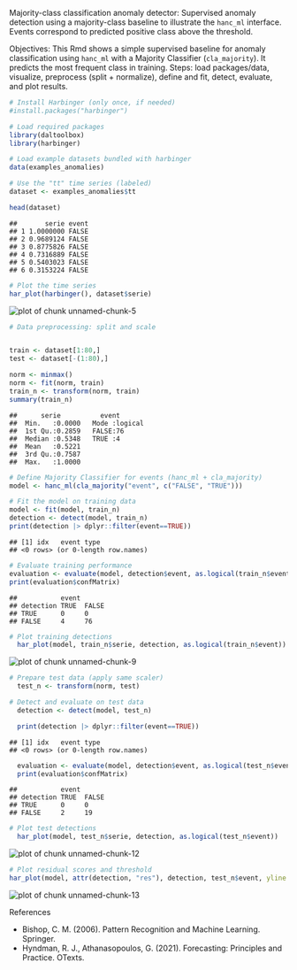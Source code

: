 Majority-class classification anomaly detector: Supervised anomaly detection using a majority-class baseline to illustrate the `hanc_ml` interface. Events correspond to predicted positive class above the threshold.

Objectives: This Rmd shows a simple supervised baseline for anomaly classification using `hanc_ml` with a Majority Classifier (`cla_majority`). It predicts the most frequent class in training. Steps: load packages/data, visualize, preprocess (split + normalize), define and fit, detect, evaluate, and plot results.


``` r
# Install Harbinger (only once, if needed)
#install.packages("harbinger")
```


``` r
# Load required packages
library(daltoolbox)
library(harbinger) 
```


``` r
# Load example datasets bundled with harbinger
data(examples_anomalies)
```


``` r
# Use the "tt" time series (labeled)
dataset <- examples_anomalies$tt

head(dataset)
```

```
##       serie event
## 1 1.0000000 FALSE
## 2 0.9689124 FALSE
## 3 0.8775826 FALSE
## 4 0.7316889 FALSE
## 5 0.5403023 FALSE
## 6 0.3153224 FALSE
```


``` r
# Plot the time series
har_plot(harbinger(), dataset$serie)
```

![plot of chunk unnamed-chunk-5](fig/hanc_ml_majority/unnamed-chunk-5-1.png)


``` r
# Data preprocessing: split and scale


train <- dataset[1:80,]
test <- dataset[-(1:80),]

norm <- minmax()
norm <- fit(norm, train)
train_n <- transform(norm, train)
summary(train_n)
```

```
##      serie          event        
##  Min.   :0.0000   Mode :logical  
##  1st Qu.:0.2859   FALSE:76       
##  Median :0.5348   TRUE :4        
##  Mean   :0.5221                  
##  3rd Qu.:0.7587                  
##  Max.   :1.0000
```


``` r
# Define Majority Classifier for events (hanc_ml + cla_majority)
model <- hanc_ml(cla_majority("event", c("FALSE", "TRUE")))
```


``` r
# Fit the model on training data
model <- fit(model, train_n)
detection <- detect(model, train_n)
print(detection |> dplyr::filter(event==TRUE))
```

```
## [1] idx   event type 
## <0 rows> (or 0-length row.names)
```

``` r
# Evaluate training performance
evaluation <- evaluate(model, detection$event, as.logical(train_n$event))
print(evaluation$confMatrix)
```

```
##           event      
## detection TRUE  FALSE
## TRUE      0     0    
## FALSE     4     76
```


``` r
# Plot training detections
  har_plot(model, train_n$serie, detection, as.logical(train_n$event))
```

![plot of chunk unnamed-chunk-9](fig/hanc_ml_majority/unnamed-chunk-9-1.png)


``` r
# Prepare test data (apply same scaler)
  test_n <- transform(norm, test)
```


``` r
# Detect and evaluate on test data
  detection <- detect(model, test_n)

  print(detection |> dplyr::filter(event==TRUE))
```

```
## [1] idx   event type 
## <0 rows> (or 0-length row.names)
```

``` r
  evaluation <- evaluate(model, detection$event, as.logical(test_n$event))
  print(evaluation$confMatrix)
```

```
##           event      
## detection TRUE  FALSE
## TRUE      0     0    
## FALSE     2     19
```


``` r
# Plot test detections
  har_plot(model, test_n$serie, detection, as.logical(test_n$event))
```

![plot of chunk unnamed-chunk-12](fig/hanc_ml_majority/unnamed-chunk-12-1.png)


``` r
# Plot residual scores and threshold
har_plot(model, attr(detection, "res"), detection, test_n$event, yline = attr(detection, "threshold"))
```

![plot of chunk unnamed-chunk-13](fig/hanc_ml_majority/unnamed-chunk-13-1.png)

References 
- Bishop, C. M. (2006). Pattern Recognition and Machine Learning. Springer.
- Hyndman, R. J., Athanasopoulos, G. (2021). Forecasting: Principles and Practice. OTexts.

